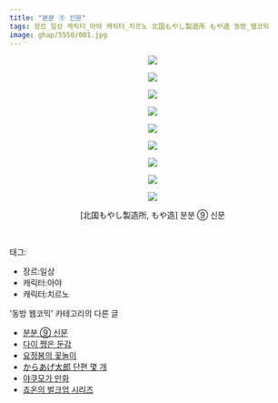 ```yaml
---
title: "분분 ⑨ 신문"
tags: 장르_일상 캐릭터_아야 캐릭터_치르노 北国もやし製造所 もや造 동방_웹코믹
image: ghap/5550/001.jpg
---
```

<div class="article">
<p style="text-align: center; clear: none; float: none;"><img src="{{ site.nasurl }}/ghap/5550/001.jpg"/></p>
<p style="text-align: center; clear: none; float: none;"><img src="{{ site.nasurl }}/ghap/5550/002.jpg"/></p>
<p style="text-align: center; clear: none; float: none;"><img src="{{ site.nasurl }}/ghap/5550/003.jpg"/></p>
<p style="text-align: center; clear: none; float: none;"><img src="{{ site.nasurl }}/ghap/5550/004.jpg"/></p>
<p style="text-align: center; clear: none; float: none;"><img src="{{ site.nasurl }}/ghap/5550/005.jpg"/></p>
<p style="text-align: center; clear: none; float: none;"><img src="{{ site.nasurl }}/ghap/5550/006.jpg"/></p>
<p style="text-align: center; clear: none; float: none;"><img src="{{ site.nasurl }}/ghap/5550/007.jpg"/></p>
<p style="text-align: center; clear: none; float: none;"><img src="{{ site.nasurl }}/ghap/5550/008.jpg"/></p>
<p style="text-align: center; clear: none; float: none;"><img src="{{ site.nasurl }}/ghap/5550/009.jpg"/></p>
<p style="text-align: center; clear: none; float: none;">[北国もやし製造所, もや造] 분분 ⑨ 신문</p>
<p><br/></p>
</div><div class="tagTrail">
<p>태그: </p>
<ul>
<li>장르:일상</li>
<li>캐릭터:아야</li>
<li>캐릭터:치르노</li>
</ul>
</div><div class="another">
<p>'동방 웹코믹' 카테고리의 다른 글</p>
<ul>
<li><a href="/2019-01-10-ghap_5550">분분 ⑨ 신문</a></li>
<li><a href="/2019-01-10-ghap_5549">다이 쨩은 둔감</a></li>
<li><a href="/2019-01-10-ghap_5548">요정봄의 꽃놀이</a></li>
<li><a href="/2019-01-10-ghap_5547">からあげ太郎 단편 몇 개</a></li>
<li><a href="/2019-01-08-ghap_5540">야쿠모가 만화</a></li>
<li><a href="/2019-01-08-ghap_5539">죠온의 벌크업 시리즈</a></li>
</ul>
</div>